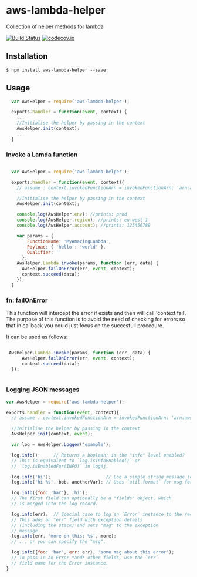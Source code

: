 # aws-lambda-helper
Collection of helper methods for lambda

[![Build Status](https://travis-ci.org/numo-labs/aws-lambda-helper.svg?branch=master)](https://travis-ci.org/numo-labs/aws-lambda-helper)
[![codecov.io](https://codecov.io/github/numo-labs/aws-lambda-helper/coverage.svg?branch=master)](https://codecov.io/github/numo-labs/aws-lambda-helper?branch=master)

## Installation
`$ npm install aws-lambda-helper --save`

## Usage

```javascript
  var AwsHelper = require('aws-lambda-helper');

  exports.handler = function(event, context) {
    ...
    //Initialise the helper by passing in the context
    AwsHelper.init(context);
    ...
  }
```

### Invoke a Lamda function

```javascript

  var AwsHelper = require('aws-lambda-helper');

  exports.handler = function(event, context){
    // assume : context.invokedFunctionArn = invokedFunctionArn: 'arn:aws:lambda:eu-west-1:123456789:function:mylambda:prod'

    //Initialise the helper by passing in the context
    AwsHelper.init(context);

    console.log(AwsHelper.env); //prints: prod
    console.log(AwsHelper.region); //prints: eu-west-1
    console.log(AwsHelper.account); //prints: 123456789

    var params = {
        FunctionName: 'MyAmazingLambda',
        Payload: { 'hello': 'world' },
        Qualifier: ''
      };
    AwsHelper.Lambda.invoke(params, function (err, data) {
      AwsHelper.failOnError(err, event, context);
      context.succeed(data);
    });
  }
```

### fn: failOnError

This function will intercept the error if exists and then will call 'context.fail'. 
The purpose of this function is to avoid the need of checking for errors so that in callback you could just focus on the succesfull procedure. 

It can be used as follows: 
```js

 AwsHelper.Lambda.invoke(params, function (err, data) {
      AwsHelper.failOnError(err, event, context);
      context.succeed(data);
  });
  
```

### Logging JSON messages

```js
var AwsHelper = require('aws-lambda-helper');

exports.handler = function(event, context){
  // assume : context.invokedFunctionArn = invokedFunctionArn: 'arn:aws:lambda:eu-west-1:123456789:function:mylambda:prod'

  //Initialise the helper by passing in the context
  AwsHelper.init(context, event);

  var log = AwsHelper.Logger('example');

  log.info();     // Returns a boolean: is the "info" level enabled?
  // This is equivalent to `log.isInfoEnabled()` or
  // `log.isEnabledFor(INFO)` in log4j.

  log.info('hi');                     // Log a simple string message (or number).
  log.info('hi %s', bob, anotherVar); // Uses `util.format` for msg formatting.

  log.info({foo: 'bar'}, 'hi');
  // The first field can optionally be a "fields" object, which
  // is merged into the log record.

  log.info(err);  // Special case to log an `Error` instance to the record.
  // This adds an "err" field with exception details
  // (including the stack) and sets "msg" to the exception
  // message.
  log.info(err, 'more on this: %s', more);
  // ... or you can specify the "msg".

  log.info({foo: 'bar', err: err}, 'some msg about this error');
  // To pass in an Error *and* other fields, use the `err`
  // field name for the Error instance.
}
```
